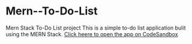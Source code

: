 # Mern--To-Do-List
Mern Stack To-Do List project
This is a simple to-do list application bulit using the MERN Stack.
[Click heere to open the app on CodeSandbox](https://codesandbox.io/p/sandbox/romantic-glitter-dm2qjw)
